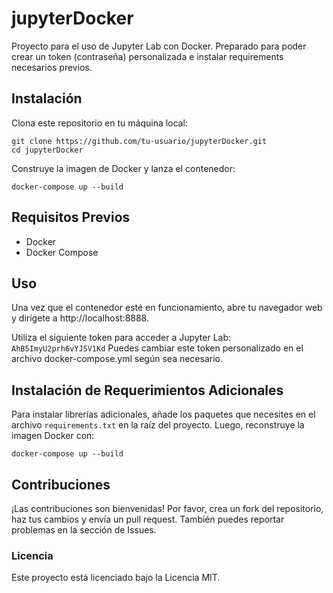 # jupyterDocker

Proyecto para el uso de Jupyter Lab con Docker. Preparado para poder crear un token (contraseña) personalizada e instalar requirements necesarios previos.

## Instalación

Clona este repositorio en tu máquina local:

```
git clone https://github.com/tu-usuario/jupyterDocker.git
cd jupyterDocker
```
Construye la imagen de Docker y lanza el contenedor:
```
docker-compose up --build
```
## Requisitos Previos
 - Docker
 - Docker Compose

## Uso
Una vez que el contenedor esté en funcionamiento, abre tu navegador web y dirígete a http://localhost:8888. 

Utiliza el siguiente token para acceder a Jupyter Lab: `AhB5ImyU2prh6vYJ5V1Kd`
Puedes cambiar este token personalizado en el archivo docker-compose.yml según sea necesario.

## Instalación de Requerimientos Adicionales

Para instalar librerías adicionales, añade los paquetes que necesites en el archivo `requirements.txt` en la raíz del proyecto. Luego, reconstruye la imagen Docker con:

```
docker-compose up --build
```

## Contribuciones
¡Las contribuciones son bienvenidas! 
Por favor, crea un fork del repositorio, haz tus cambios y envía un pull request. También puedes reportar problemas en la sección de Issues.

### Licencia
Este proyecto está licenciado bajo la Licencia MIT.
